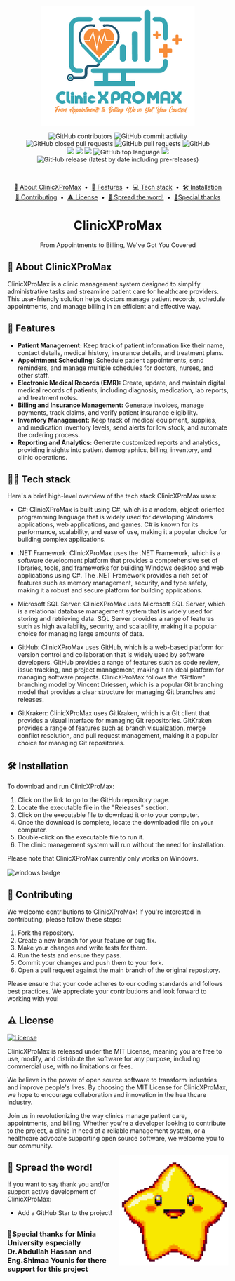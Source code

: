 <p align="center">
 <img width="350px" src="Logo-ClinicXProMax.png" align="center" alt="ClinicXProMaxLogo" />

</h1>
<p align="center">
<img alt="GitHub contributors" src="https://img.shields.io/github/contributors/MohamedAbdelrehem/ClinicXProMax">
<img alt="GitHub commit activity" src="https://img.shields.io/github/commit-activity/y/MohamedAbdelrehem/ClinicXProMax">
<img alt="GitHub closed pull requests" src="https://img.shields.io/github/issues-pr-closed/MohamedAbdelrehem/ClinicXProMax">
<img alt="GitHub pull requests" src="https://img.shields.io/github/issues-pr/MohamedAbdelrehem/ClinicXProMax">
<img alt="GitHub" src="https://img.shields.io/github/license/MohamedAbdelrehem/ClinicXProMax?color=brightgreen">
<br>
<img src="https://img.shields.io/badge/--F05032?logo=git&logoColor=ffffff" />
<img src="https://img.shields.io/badge/--6C33AF?logo=visual%20studio" />
<img  src="https://img.shields.io/badge/--512BD4?logo=.net&logoColor=ffffff" />
<img alt="GitHub top language" src="https://img.shields.io/github/languages/top/MohamedAbdelrehem/ClinicXProMax">
<img src="https://badgen.net/badge/icon/windows?icon=windows&label" />
<img alt="GitHub release (latest by date including pre-releases)" src="https://img.shields.io/github/v/release/MohamedAbdelrehem/ClinicXProMax?include_prereleases">

</p>
<br>
<p align="center">
<a href="#-about-clinicxpromax">📖 About ClinicXProMax</a> &nbsp;&bull;&nbsp;
<a href="#-features">🚀 Features</a> &nbsp;&bull;&nbsp;
<a href="#-tech-stack">💻 Tech stack</a> &nbsp;&bull;&nbsp;
<a href="#%EF%B8%8F-installation">🛠️ Installation</a>
<br>
<a href="#-contributing">🤝 Contributing</a> &nbsp;&bull;&nbsp;
<a href="#%EF%B8%8F-license">⚠️ License</a> &nbsp;&bull;&nbsp;
<a href="#-spread-the-word">🌟 Spread the word!</a> &nbsp;&bull;&nbsp;
<a href="#special-thanks-for-minia-university-especially-drabdullah-hassan-and-engshimaa-younis-for-there-support-for-this-project">💛Special thanks</a>
</p>
 <h1 align="center">ClinicXProMax</h1>
 <p align="center">From Appointments to Billing, We've Got You Covered</p>
</p>

## 📖 About ClinicXProMax

ClinicXProMax is a clinic management system designed to simplify administrative tasks and streamline patient care for healthcare providers. This user-friendly solution helps doctors manage patient records, schedule appointments, and manage billing in an efficient and effective way.

## 🚀 Features

- **Patient Management:** Keep track of patient information like their name, contact details, medical history, insurance details, and treatment plans.
- **Appointment Scheduling:** Schedule patient appointments, send reminders, and manage multiple schedules for doctors, nurses, and other staff.
- **Electronic Medical Records (EMR):** Create, update, and maintain digital medical records of patients, including diagnosis, medication, lab reports, and treatment notes.
- **Billing and Insurance Management:** Generate invoices, manage payments, track claims, and verify patient insurance eligibility.
- **Inventory Management:** Keep track of medical equipment, supplies, and medication inventory levels, send alerts for low stock, and automate the ordering process.
- **Reporting and Analytics:** Generate customized reports and analytics, providing insights into patient demographics, billing, inventory, and clinic operations.

## 👨‍💻 Tech stack

Here's a brief high-level overview of the tech stack ClinicXProMax uses:

- C#: ClinicXProMax is built using C#, which is a modern, object-oriented programming language that is widely used for developing Windows applications, web applications, and games. C# is known for its performance, scalability, and ease of use, making it a popular choice for building complex applications.

- .NET Framework: ClinicXProMax uses the .NET Framework, which is a software development platform that provides a comprehensive set of libraries, tools, and frameworks for building Windows desktop and web applications using C#. The .NET Framework provides a rich set of features such as memory management, security, and type safety, making it a robust and secure platform for building applications.

- Microsoft SQL Server: ClinicXProMax uses Microsoft SQL Server, which is a relational database management system that is widely used for storing and retrieving data. SQL Server provides a range of features such as high availability, security, and scalability, making it a popular choice for managing large amounts of data.

- GitHub: ClinicXProMax uses GitHub, which is a web-based platform for version control and collaboration that is widely used by software developers. GitHub provides a range of features such as code review, issue tracking, and project management, making it an ideal platform for managing software projects. ClinicXProMax follows the "Gitflow" branching model by Vincent Driessen, which is a popular Git branching model that provides a clear structure for managing Git branches and releases.

- GitKraken: ClinicXProMax uses GitKraken, which is a Git client that provides a visual interface for managing Git repositories. GitKraken provides a range of features such as branch visualization, merge conflict resolution, and pull request management, making it a popular choice for managing Git repositories.

## 🛠️ Installation

To download and run ClinicXProMax:

1. Click on the link to go to the GitHub repository page.
2. Locate the executable file in the "Releases" section.
3. Click on the executable file to download it onto your computer.
4. Once the download is complete, locate the downloaded file on your computer.
5. Double-click on the executable file to run it.
6. The clinic management system will run without the need for installation.

Please note that ClinicXProMax currently only works on Windows.

<img src="https://img.shields.io/badge/Windows-0078D6?style=for-the-badge&logo=windows&logoColor=white" align="center" alt="windows badge" />

## 🤝 Contributing

We welcome contributions to ClinicXProMax! If you're interested in contributing, please follow these steps:

1. Fork the repository.
2. Create a new branch for your feature or bug fix.
3. Make your changes and write tests for them.
4. Run the tests and ensure they pass.
5. Commit your changes and push them to your fork.
6. Open a pull request against the main branch of the original repository.

Please ensure that your code adheres to our coding standards and follows best practices. We appreciate your contributions and look forward to working with you!

## ⚠️ License

[![License](https://img.shields.io/badge/license-MIT-blue.svg)](https://opensource.org/licenses/MIT)

ClinicXProMax is released under the MIT License, meaning you are free to use, modify, and distribute the software for any purpose, including commercial use, with no limitations or fees.

We believe in the power of open source software to transform industries and improve people's lives. By choosing the MIT License for ClinicXProMax, we hope to encourage collaboration and innovation in the healthcare industry.

Join us in revolutionizing the way clinics manage patient care, appointments, and billing. Whether you're a developer looking to contribute to the project, a clinic in need of a reliable management system, or a healthcare advocate supporting open source software, we welcome you to our community.

<img width="250px" src="Star.gif" align="right" alt="GitHub Readme Stats" />

## 🌟 Spread the word!

If you want to say thank you and/or support active development of ClinicXProMax:

- Add a GitHub Star to the project!

##

### 💛Special thanks for Minia University especially Dr.Abdullah Hassan and Eng.Shimaa Younis for there support for this project
